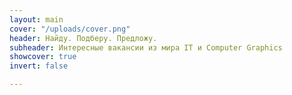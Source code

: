 ```yaml
---
layout: main
cover: "/uploads/cover.png"
header: Найду. Подберу. Предложу.
subheader: Интересные вакансии из мира IT и Computer Graphics
showcover: true
invert: false

---
```

